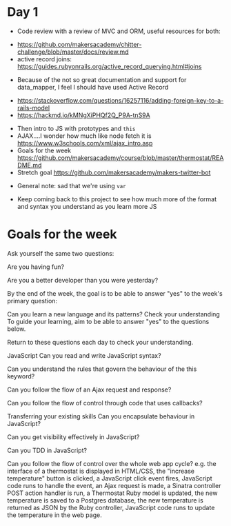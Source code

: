 # Day 1

- Code review with a review of MVC and ORM, useful resources for both:
* https://github.com/makersacademy/chitter-challenge/blob/master/docs/review.md
* active record joins: https://guides.rubyonrails.org/active_record_querying.html#joins
- Because of the not so great documentation and support for data_mapper, I feel I should have used Active Record
* https://stackoverflow.com/questions/16257116/adding-foreign-key-to-a-rails-model
* https://hackmd.io/kMNgXiPHQf2Q_P9A-tnS9A

- Then intro to JS with prototypes and `this`
- AJAX....I wonder how much like node fetch it is https://www.w3schools.com/xml/ajax_intro.asp
- Goals for the week 
https://github.com/makersacademy/course/blob/master/thermostat/README.md
- Stretch goal  https://github.com/makersacademy/makers-twitter-bot
* General note: sad that we're using `var`


* Keep coming back to this project to see how much more of the format and syntax you understand as you learn more JS

Goals for the week
==========

Ask yourself the same two questions:

Are you having fun?

Are you a better developer than you were yesterday?

By the end of the week, the goal is to be able to answer "yes" to the week's primary question:

Can you learn a new language and its patterns?
Check your understanding
To guide your learning, aim to be able to answer "yes" to the questions below.

Return to these questions each day to check your understanding.

JavaScript
Can you read and write JavaScript syntax?

Can you understand the rules that govern the behaviour of the this keyword?

Can you follow the flow of an Ajax request and response?

Can you follow the flow of control through code that uses callbacks?

Transferring your existing skills
Can you encapsulate behaviour in JavaScript?

Can you get visibility effectively in JavaScript?

Can you TDD in JavaScript?

Can you follow the flow of control over the whole web app cycle? e.g. the interface of a thermostat is displayed in HTML/CSS, the "increase temperature" button is clicked, a JavaScript click event fires, JavaScript code runs to handle the event, an Ajax request is made, a Sinatra controller POST action handler is run, a Thermostat Ruby model is updated, the new temperature is saved to a Postgres database, the new temperature is returned as JSON by the Ruby controller, JavaScript code runs to update the temperature in the web page.